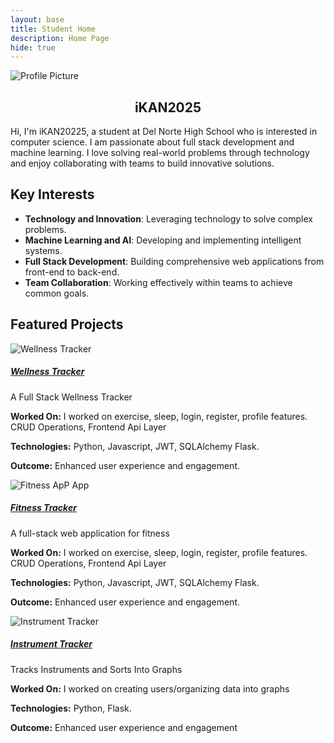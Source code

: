 ```yaml
---
layout: base
title: Student Home 
description: Home Page
hide: true
---
```


<img src="https://github.com/iKAN2025.png" class="profile-pic mt-4" alt="Profile Picture" style="display: block; margin: 0 auto;">


<div style="text-align: center;">
  <h2>iKAN2025</h2>
</div>


Hi, I'm iKAN20225,   a student at Del Norte High School who is interested in computer science.  I am passionate about full stack development and machine learning.  I love solving real-world problems through technology and enjoy collaborating with teams to build innovative solutions.

## Key Interests
- **Technology and Innovation**: Leveraging technology to solve complex problems.
- **Machine Learning and AI**: Developing and implementing intelligent systems.
- **Full Stack Development**: Building comprehensive web applications from front-end to back-end.
- **Team Collaboration**: Working effectively within teams to achieve common goals.

## Featured Projects
<div class="card-deck mt-4">
    <div class="card">
        <img class="card-img-top" src="{{ site.baseurl }}/images/wellness.png" alt="Wellness Tracker">
        <div class="card-body">
            <h5 class="card-title"><a href="https://github.com/jplip/self-care-front">Wellness Tracker</a></h5>
            <p class="card-text">A Full Stack Wellness Tracker</p>
            <p><strong>Worked On:</strong> I worked on exercise, sleep, login, register, profile features. CRUD Operations, Frontend Api Layer</p>
            <p><strong>Technologies:</strong> Python, Javascript, JWT, SQLAlchemy  Flask.</p>
            <p><strong>Outcome:</strong> Enhanced user experience and engagement.</p>
        </div>
    </div>
    <div class="card">
        <img class="card-img-top" src="{{ site.baseurl }}/images/fitness.png" alt="Fitness ApP App">
        <div class="card-body">
            <h5 class="card-title"><a href="https://github.com/jplip/frontTri2">Fitness Tracker</a></h5>
            <p class="card-text">A full-stack web application for fitness</p>
             <p><strong>Worked On:</strong> I worked on exercise, sleep, login, register, profile features. CRUD Operations, Frontend Api Layer</p>
            <p><strong>Technologies:</strong> Python, Javascript, JWT, SQLAlchemy  Flask. </p>
            <p><strong>Outcome:</strong> Enhanced user experience and engagement.</p>
        </div>
    </div>
    <div class="card">
        <img class="card-img-top" src="{{ site.baseurl }}/images/musical.png" alt="Instrument Tracker">
        <div class="card-body">
            <h5 class="card-title"><a href="https://github.com/iKAN2025/">Instrument Tracker</a></h5>
            <p class="card-text">Tracks Instruments and Sorts Into Graphs</p>
             <p><strong>Worked On:</strong> I worked on  creating users/organizing data into graphs</p>
            <p><strong>Technologies:</strong> Python, Flask.</p>
            <p><strong>Outcome:</strong> Enhanced user experience and engagement </p>
        </div>
    </div>
</div>



